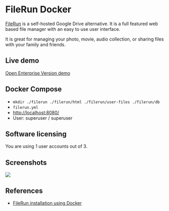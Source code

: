 # FileRun Docker

[FileRun](http://www.filerun.com/) is a self-hosted Google Drive alternative. It is a full featured web based file manager with an easy to use user interface.

It is great for managing your photo, movie, audio collection, or sharing files with your family and friends.

## Live demo
[Open Enterprise Version demo](https://demo.filerun.co/?username=admin&password=admin)

## Docker Compose
- `mkdir ./filerun ./filerun/html ./filerun/user-files ./filerun/db`
- `filerun.yml`
- [http://localhost:8080/](http://localhost:8080/)
- User: superuser / superuser

## Software licensing
You are using 1 user accounts out of 3.

## Screenshots
![](https://filerun.com/images/2021/1.png)

## References
- [FileRun installation using Docker](https://docs.filerun.com/docker)